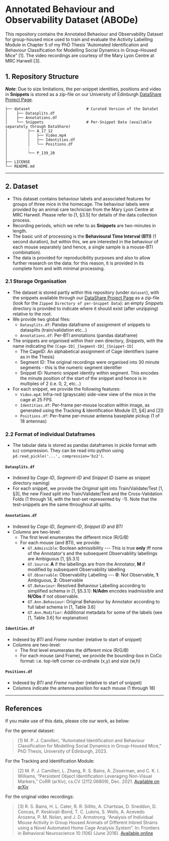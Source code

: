 # Annotated Behaviour and Observability Dataset (ABODe)
This repository contains the Annotated Behaviour and Observability Dataset for group-housed mice used to train and evaluate the Activity Labelling Module in Chapter 5 of my PhD Thesis “Automated Identification and Behaviour Classification for Modelling Social Dynamics in Group-Housed Mice” [1].
The video recordings are courtesy of the Mary Lyon Centre at MRC Harwell [3].

## 1. Repository Structure

***Note***: Due to size limitations, the per-snippet identities, positions and video in **Snippets** is stored as a zip-file on our University of Edinburgh [DataShare Project Page](https://datashare.ed.ac.uk/handle/10283/4837).
```
├── dataset                         # Curated Version of the DataSet
│    ├── Datasplits.df
│    ├── Annotations.df
│    └── Snippets                   # Per-Snippet Data (available separately through DataShare)
│         ├── A_17_12
│         │   ├── Video.mp4
│         │   ├── Identities.df
│         │   └── Positions.df
│         :
│         └── P_139_20
│
├── LICENSE
└── README.md
```

-------------

## 2. Dataset
 * This dataset contains behaviour labels and associated features for groups of three mice in the homecage. The behaviour labels were provided by an animal care technician from the Mary Lyon Centre at MRC Harwell. Please refer to [1, §3.5] for details of the data collection process.
 * Recording periods, which we refer to as **Snippets** are two-minutes in length.
 * The basic unit of processing is the **Behavioural Time Interval (BTI)** (1 second duration), but within this, we are interested in the behaviour of each mouse separately (and hence, a single sample is a mouse-BTI combination).
 * The data is provided for reproducibility purposes and also to allow further research on the data: for this reason, it is provided in its complete form and with minimal processing.

### 2.1 Storage Organisation
 * The dataset is stored partly within this repository (under `dataset`), with the snippets available through our [DataShare Project Page](https://datashare.ed.ac.uk/handle/10283/4837) as a zip-file (look for the `Zipped Directory of per-Snippet Data`): an empty *Snippets* directory is provided to indicate where it should exist (after unzipping) relative to the root.
 * We provide two global files:
    * `Datasplits.df`: Pandas dataframe of assignment of snippets to datasplits (train/validation etc...)
    * `Annotations.df`: Per-BTI annotations (pandas dataframe)
 * The snippets are organised within their own directory, *Snippets*, with the name indicating the `[Cage-ID]_[Segment-ID]_[Snippet-ID]`
    * The CageID: An alphabetical assignment of Cage Identifiers (same as in the Thesis)
    * Segment ID: The original recordings were organised into 30 minute segments - this is the numeric segment identifier
    * Snippet ID: Numeric snippet identity within segment. This encodes the minute position of the start of the snippet and hence is in multiples of 2 (i.e. 0, 2, etc...)
 * For each snippet, we provide the following features:
    * `Video.mp4`: Infra-red (grayscale) side-view view of the mice in the cage at 25 FPS
    * `Identities.df`: Per-frame per-mouse location within image, as generated using the Tracking & Identification Module ([1, §4] and [2])
    * `Positions.df`: Per-frame per-mouse antenna baseplate pickup (1 of 18 antennas)

### 2.2 Format of individual Dataframes
 * The tabular data is stored as pandas dataframes in pickle format with `bz2` compression. They can be read into python using `pd.read_pickle('...', compression='bz2')`.

#### `Datasplits.df`
 * Indexed by *Cage-ID*, *Segment-ID* and *Snippet ID* (same as snippet directory naming)
 * For each snippet, we provide the *Original* split into Train/Validate/Test [1, §3], the new *Fixed* split into Train/Validate/Test and the Cross-Validation Folds (1 through 14, with the test-set represented by -1). Note that the test-snippets are the same throughout all splits.

#### `Annotations.df`
 * Indexed by *Cage-ID*, *Segment-ID*, *Snippet ID* and *BTI*
 * Columns are two-level:
    * The first level enumerates the different mice (R/G/B)
    * For each mouse (and BTI), we provide:
        * `GT.Admissible`: Boolean admissibility --- This is true **only** iff none of the Annotator's and the subsequent Observability labellings are Ambiguous [1, §5.3.1]
        * `GT.Source`: **A** if the labellings are from the Annotator, **M** if modified by subsequent Observability labelling
        * `GT.Observable`: Observability Labelling --- **0**: Not Observable, **1**: Ambiguous, **2**: Observable
        * `GT.Behaviour`: Resolved Behaviour Labelling according to simplified schema in [1, §5.3.1]: **N/Adm** encodes inadmissible and **N/Obs** if not observable.
        * `GT.Ann.Behaviour`: Original Behaviour by Annotator according to full label schema in [1, Table 3.6]
        * `GT.Ann.Modifier`: Additional metadata for some of the labels (see [1, Table 3.6] for explanation)

#### `Identities.df`
 * Indexed by *BTI* and *Frame* number (relative to start of snippet)
 * Columns are two-level:
    * The first level enumerates the different mice (R/G/B)
    * For each mouse (and Frame), we provide the bounding-box in CoCo format: i.e. top-left corner co-ordinate (x,y) and size (w,h)

#### `Positions.df`
 * Indexed by *BTI* and *Frame* number (relative to start of snippet)
 * Columns indicate the antenna position for each mouse (1 through 18)

-------------

## References
 If you make use of this data, please cite our work, as below:

 For the general dataset:
 > [1] M. P. J. Camilleri, “Automated Identification and Behaviour Classification for Modelling Social Dynamics in Group-Housed Mice,” PhD Thesis, University of Edinburgh, 2023.

 For the Tracking and Identification Module:
 > [2] M. P. J. Camilleri, L. Zhang, R. S. Bains, A. Zisserman, and C. K. I. Williams, “Persistent Object Identification Leveraging Non-Visual Markers,” CoRR (arXiv), cs.CV (2112.06809), Dec. 2021. [Available on arXiv](https://arxiv.org/pdf/2112.06809.pdf)

 For the original video recordings:
 > [3] R. S. Bains, H. L. Cater, R. R. Sillito, A. Chartsias, D. Sneddon, D. Concas, P. Keskivali-Bond, T. C. Lukins, S. Wells, A. Acevedo Arozena, P. M. Nolan, and J. D. Armstrong. “Analysis of Individual Mouse Activity in Group Housed Animals of Different Inbred Strains using a Novel Automated Home Cage Analysis System”. In: Frontiers in Behavioral Neuroscience 10 (106) (June 2016). [Available online](https://core.ac.uk/reader/82834260)
